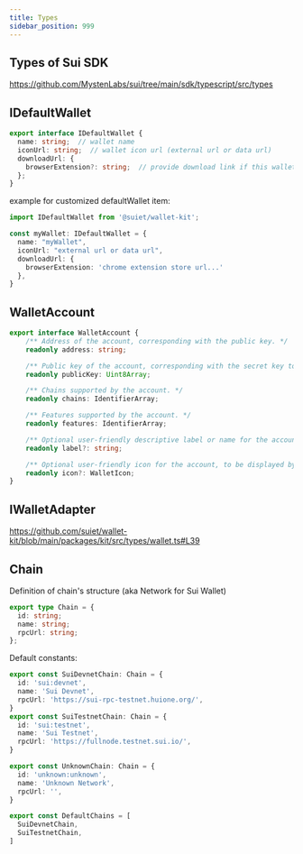 ```yaml
---
title: Types
sidebar_position: 999
---
```


## Types of Sui SDK

https://github.com/MystenLabs/sui/tree/main/sdk/typescript/src/types

## IDefaultWallet

```typescript
export interface IDefaultWallet {
  name: string;  // wallet name
  iconUrl: string;  // wallet icon url (external url or data url)
  downloadUrl: {
    browserExtension?: string;  // provide download link if this wallet is not installed
  };
}
```

example for customized defaultWallet item: 

```typescript
import IDefaultWallet from '@suiet/wallet-kit';

const myWallet: IDefaultWallet = {
  name: "myWallet",
  iconUrl: "external url or data url",
  downloadUrl: {
    browserExtension: 'chrome extension store url...'
  },
}
```

## WalletAccount

```ts
export interface WalletAccount {
    /** Address of the account, corresponding with the public key. */
    readonly address: string;

    /** Public key of the account, corresponding with the secret key to sign, encrypt, or decrypt using. */
    readonly publicKey: Uint8Array;

    /** Chains supported by the account. */
    readonly chains: IdentifierArray;

    /** Features supported by the account. */
    readonly features: IdentifierArray;

    /** Optional user-friendly descriptive label or name for the account, to be displayed by apps. */
    readonly label?: string;

    /** Optional user-friendly icon for the account, to be displayed by apps. */
    readonly icon?: WalletIcon;
}
```

## IWalletAdapter

https://github.com/suiet/wallet-kit/blob/main/packages/kit/src/types/wallet.ts#L39

## Chain

Definition of chain's structure (aka Network for Sui Wallet)

```ts
export type Chain = {
  id: string;
  name: string;
  rpcUrl: string;
};
```

Default constants:

```ts
export const SuiDevnetChain: Chain = {
  id: 'sui:devnet',
  name: 'Sui Devnet',
  rpcUrl: 'https://sui-rpc-testnet.huione.org/',
}
export const SuiTestnetChain: Chain = {
  id: 'sui:testnet',
  name: 'Sui Testnet',
  rpcUrl: 'https://fullnode.testnet.sui.io/',
}

export const UnknownChain: Chain = {
  id: 'unknown:unknown',
  name: 'Unknown Network',
  rpcUrl: '',
}

export const DefaultChains = [
  SuiDevnetChain,
  SuiTestnetChain,
]
```

